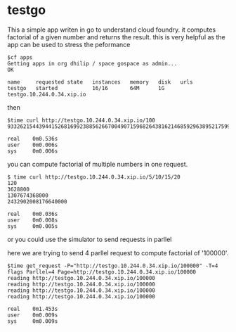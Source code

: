 # testgo
This a simple app writen in go to understand cloud foundry.  it computes factorial of a given number and returns the result.  this is very helpful as the app can be used to stress the peformance 

```
$cf apps
Getting apps in org dhilip / space gospace as admin...
OK

name     requested state   instances   memory   disk   urls
testgo   started           16/16       64M      1G     testgo.10.244.0.34.xip.io
```

then

```
$time curl http://testgo.10.244.0.34.xip.io/100
93326215443944152681699238856266700490715968264381621468592963895217599993229915608941463976156518286253697920827223758251185210916864000000000000000000000000

real    0m0.536s
user    0m0.006s
sys     0m0.006s
```
you can compute factorial of multiple numbers in one request.

```
$ time curl http://testgo.10.244.0.34.xip.io/5/10/15/20
120
3628800
1307674368000
2432902008176640000

real    0m0.036s
user    0m0.008s
sys     0m0.005s
```

or you could use the simulator to send requests in parllel 

here we are trying to send 4 parllel request to compute factorial of '100000'.  

```
$time get_request -P="http://testgo.10.244.0.34.xip.io/100000" -T=4
flags Parllel=4 Page=http://testgo.10.244.0.34.xip.io/100000
reading http://testgo.10.244.0.34.xip.io/100000
reading http://testgo.10.244.0.34.xip.io/100000
reading http://testgo.10.244.0.34.xip.io/100000
reading http://testgo.10.244.0.34.xip.io/100000

real    0m1.453s
user    0m0.009s
sys     0m0.009s
```
